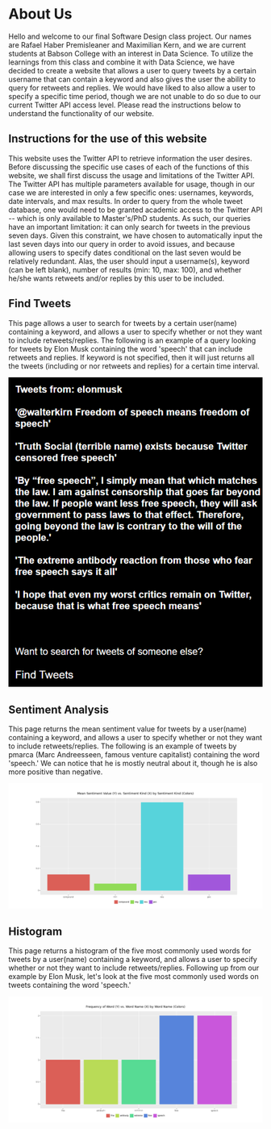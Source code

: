 # About Us

Hello and welcome to our final Software Design class project. Our names are Rafael Haber Premisleaner and Maximilian Kern, and we are current students at Babson College with an interest in Data Science. To utilize the learnings from this class and combine it with Data Science, we have decided to create a website that allows a user to query tweets by a certain username that can contain a keyword and also gives the user the ability to query for retweets and replies. We would have liked to also allow a user to specify a specific time period, though we are not unable to do so due to our current Twitter API access level. Please read the instructions below to understand the functionality of our website.

## Instructions for the use of this website

This website uses the Twitter API to retrieve information the user desires. Before discussing the specific use cases of each of the functions of this website, we shall first discuss the usage and limitations of the Twitter API. The Twitter API has multiple parameters available for usage, though in our case we are interested in only a few specific ones: usernames, keywords, date intervals, and max results. In order to query from the whole tweet database, one would need to be granted academic access to the Twitter API -- which is only available to Master's/PhD students. As such, our queries have an important limitation: it can only search for tweets in the previous seven days. Given this constraint, we have chosen to automatically input the last seven days into our query in order to avoid issues, and because allowing users to specify dates conditional on the last seven would be relatively redundant. Alas, the user should input a username(s), keyword (can be left blank), number of results (min: 10, max: 100), and whether he/she wants retweets and/or replies by this user to be included. 

## Find Tweets

This page allows a user to search for tweets by a certain user(name) containing a keyword, and allows a user to specify whether or not they want to include retweets/replies. The following is an example of a query looking for tweets by Elon Musk containing the word 'speech' that can include retweets and replies. If keyword is not specified, then it will just returns all the tweets (including or nor retweets and replies) for a certain time interval.

![tweets](images/tweet_list.jpeg.png)

## Sentiment Analysis

This page returns the mean sentiment value for tweets by a user(name) containing a keyword, and allows a user to specify whether or not they want to include retweets/replies. The following is an example of tweets by pmarca (Marc Andreesseen, famous venture capitalist) containing the word 'speech.' We can notice that he is mostly neutral about it, though he is also more positive than negative.

![sentiment](images/Pmarca_tweets.png)

## Histogram

This page returns a histogram of the five most commonly used words for tweets by a user(name) containing a keyword, and allows a user to specify whether or not they want to include retweets/replies. Following up from our example by Elon Musk, let's look at the five most commonly used words on tweets containing the word 'speech.'

![histogram](images/elon.png)


